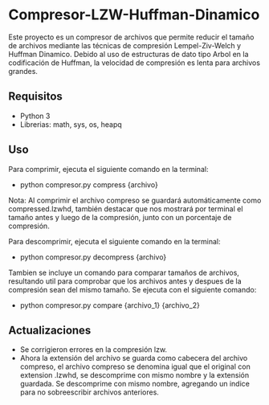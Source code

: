# Compresor-LZW-Huffman-Dinamico
Este proyecto es un compresor de archivos que permite reducir el tamaño de archivos mediante las técnicas de compresión Lempel-Ziv-Welch y Huffman Dinamico. Debido al uso de estructuras de dato tipo Arbol en la codificación de Huffman, la velocidad de compresión es lenta para archivos grandes.

## Requisitos

- Python 3
- Librerias: math, sys, os, heapq



## Uso
Para comprimir, ejecuta el siguiente comando en la terminal:
- python compresor.py compress {archivo}

Nota: Al comprimir el archivo compreso se guardará automáticamente como compressed.lzwhd, también destacar que nos mostrará por terminal el tamaño antes y luego de la compresión, junto con un porcentaje de compresión.
  
Para descomprimir, ejecuta el siguiente comando en la terminal:
- python compresor.py decompress {archivo}

Tambien se incluye un comando para comparar tamaños de archivos, resultando util para comprobar que los archivos antes y despues de la compresión sean del mismo tamaño. Se ejecuta con el siguiente comando:
- python compresor.py compare {archivo_1} {archivo_2}

## Actualizaciones
- Se corrigieron errores en la compresión lzw.
- Ahora la extensión del archivo se guarda como cabecera del archivo compreso, el archivo compreso se denomina igual que el original con extension .lzwhd, se descomprime con mismo nombre y la extensión guardada. Se descomprime con mismo nombre, agregando un indice para no sobreescribir archivos anteriores.
